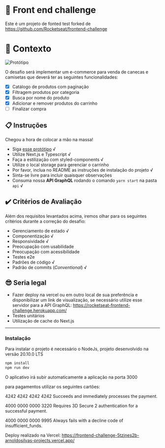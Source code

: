 # 🚀 Front end challenge

Este é um projeto de fonted test forked de https://github.com/Rocketseat/frontend-challenge

# 🧠 Contexto

![Protótipo](https://storage.googleapis.com/xesque-dev/challenge-images/prototipo.png?42)

O desafio será implementar um e-commerce para venda de canecas e camisetas que deverá ter as seguintes funcionalidades:

- [X] Catálogo de produtos com paginação
- [X] Filtragem produtos por categoria
- [X] Busca por nome do produto
- [X] Adicionar e remover produtos do carrinho
- [ ] Finalizar compra

## 📋 Instruções

Chegou a hora de colocar a mão na massa!

- Siga [esse protótipo](https://www.figma.com/file/rET9F2CeUEJdiVN7JRu993/E-commerce---capputeeno?node-id=680%3A6449) √
- Utilize Next.js e Typescript √
- Faça a estilização com styled-components √
- Utilize o local storage para gerenciar o carrinho
- Por favor, inclua no README as instruções de instalação do projeto √
- Sinta-se livre para incluir quaisquer observações
- Consuma nossa **API GraphQL** rodando o comando `yarn start` na pasta `api` √

## ✔️ Critérios de Avaliação

Além dos requisitos levantados acima, iremos olhar para os seguintes critérios durante a correção do desafio:

- Gerenciamento de estado √
- Componentização √
- Responsividade √
- Preocupação com usabilidade
- Preocupação com acessibilidade
- Testes e2e
- Padrões de código √
- Padrão de commits (_Conventional_) √

## 😎 Seria legal

- Fazer deploy na vercel ou em outro local de sua preferência e disponibilizar um link de visualização, se necessário utilize esse servidor para a API GraphQL:  https://rocketseat-frontend-challenge.herokuapp.com/
- Testes unitários
- Utilização de cache do Next.js

---

### Instalação

Para instalar o projeto é necessário o NodeJs, projeto desenvolvido na versão 20.10.0 LTS

```sh {"id":"01HZPE89G0RV70WJS4H8QG10T0"}
npm install
npm run dev
```

O aplicativo irá subir automaticamente a aplicação na porta 3000 

para pagamentos utilizar os seguintes cartões:

4242 4242 4242 4242 Succeeds and immediately processes the payment.

4000 0000 0000 3220 Requires 3D Secure 2 authentication for a successful payment.

4000 0000 0000 9995 Always fails with a decline code of insufficient_funds.

Deploy realizado na Vercel: https://frontend-challenge-5tzjnes2b-arnoldosilvas-projects.vercel.app/
